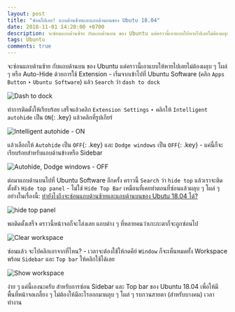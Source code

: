 ```yaml
---
layout: post
title: "ซ่อนไปเลย! แถบด้านซ้ายและแถบด้านบนของ Ubutu 18.04"
date: 2018-11-01 14:20:00 +0700
description: จะซ่อนแถบด้านซ้าย กับแถบด้านบน ของ Ubuntu แต่คราวนี้เอาแบบให้หายไปเลยไม่ต้องผลุบ ๆ โผล่ ๆ หรือ Auto-Hide มาดูว่าต้องทำยังไง
tags: Ubuntu
comments: true
---
```

จะซ่อนแถบด้านซ้าย กับแถบด้านบน ของ Ubuntu แต่คราวนี้เอาแบบให้หายไปเลยไม่ต้องผลุบ ๆ โผล่ ๆ หรือ Auto-Hide ด้วยการใช้ Extension - เริ่มจากเข้าไปที่ Ubuntu Software (คลิก `Apps Button` ‣ `Ubuntu Software`) แล้ว `Search` ว่า `dash to dock`

![Dash to dock](https://res.cloudinary.com/sdees-reallife/image/upload/c_scale,w_400/v1541058714/Screenshot_from_2018-10-31_18-55-36.png)

ทำการติดตั้งให้เรียบร้อย เสร็จแล้วคลิก `Extension Settings` ‣ คลิกให้ `Intelligent autohide` เป็น `ON`{: .key} แล้วคลิกที่รูปเกียร์

![Intelligent autohide - ON](https://res.cloudinary.com/sdees-reallife/image/upload/c_scale,w_400/v1541058893/Screenshot_from_2018-10-31_18-57-11.png)

แล้วเลือกให้ `Autohide` เป็น `OFF`{: .key} และ `Dodge windows` เป็น `OFF`{: .key} - แค่นี้ก็จะเรียบร้อยสำหรับแถบด้านข้างหรือ Sidebar

![Autohide, Dodge windows - OFF](https://res.cloudinary.com/sdees-reallife/image/upload/c_scale,w_400/v1541058963/Screenshot_from_2018-10-31_18-56-58.png)

ต่อมาแถบด้านบนไปที่ Ubuntu Software อีกครั้ง คราวนี้ `Search` ว่า `hide top` แล้วเราจะติดตั้งตัว `Hide top panel` - ไม่ใช่ `Hide Top Bar` เหมือนที่เคยทำตอนที่ซ่อนแล้วผลุบ ๆ โผล่ ๆ อย่างในเรื่องนี้: [ทำยังไงถึงจะซ่อนแถบด้านซ้ายและแถบด้านบนของ Ubutu 18.04 ได้?](https://sdeehub.github.io/cpe/2018/08/hide-side-and-top-bars-ubuntu)

![hide top panel](https://res.cloudinary.com/sdees-reallife/image/upload/c_scale,w_600/v1541059016/Screenshot_from_2018-10-31_18-57-31.png)

พอติดตั้งเสร็จ คราวนี้หน้าจอก็จะโล่งเลย แถบต่าง ๆ ที่หลายคนว่าเกะกะตาก็จะถูกซ่อนไป

![Clear workspace](https://res.cloudinary.com/sdees-reallife/image/upload/c_scale,w_600/v1541139390/Screenshot_from_2018-10-31_18-58-36.png)

ซ่อนแล้ว จะไปคลิกเอาจากที่ไหน? - เวลาจะต้องใช้ให้กดคีย์ `Window` ก็จะเห็นหมดทั้ง Workspace พร้อม `Sidebar` และ `Top bar` ให้คลิกใช้ได้เลย

![Show workspace](https://res.cloudinary.com/sdees-reallife/image/upload/c_scale,w_600/v1541059088/Screenshot_from_2018-10-31_18-58-57.png)

ง่าย ๆ แค่นี้เองนะครับ สำหรับการซ่อน Sidebar และ Top bar ของ Ubuntu 18.04 เพื่อให้มีพื้นที่หน้าจอเกลี้ยง ๆ ไม่ต้องให้มีอะไรออกมาผลุบ ๆ โผล่ ๆ รบกวนสายตา (สำหรับบางคน) เวลาทำงาน
